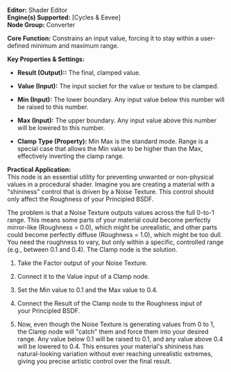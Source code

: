**Editor:** Shader Editor  
**Engine(s) Supported:** [Cycles & Eevee]  
**Node Group:** Converter

**Core Function:** Constrains an input value, forcing it to stay within a user-defined minimum and maximum range.

**Key Properties & Settings:**

- **Result (Output)::** The final, clamped value.
    
- **Value (Input):** The input socket for the value or texture to be clamped.
    
- **Min (Input):** The lower boundary. Any input value below this number will be raised to this number.
    
- **Max (Input):** The upper boundary. Any input value above this number will be lowered to this number.
    
- **Clamp Type (Property):** Min Max is the standard mode. Range is a special case that allows the Min value to be higher than the Max, effectively inverting the clamp range.
    

**Practical Application:**  
This node is an essential utility for preventing unwanted or non-physical values in a procedural shader. Imagine you are creating a material with a "shininess" control that is driven by a Noise Texture. This control should only affect the Roughness of your Principled BSDF.

The problem is that a Noise Texture outputs values across the full 0-to-1 range. This means some parts of your material could become perfectly mirror-like (Roughness = 0.0), which might be unrealistic, and other parts could become perfectly diffuse (Roughness = 1.0), which might be too dull. You need the roughness to vary, but only within a specific, controlled range (e.g., between 0.1 and 0.4). The Clamp node is the solution.

1. Take the Factor output of your Noise Texture.
    
2. Connect it to the Value input of a Clamp node.
    
3. Set the Min value to 0.1 and the Max value to 0.4.
    
4. Connect the Result of the Clamp node to the Roughness input of your Principled BSDF.
    
5. Now, even though the Noise Texture is generating values from 0 to 1, the Clamp node will "catch" them and force them into your desired range. Any value below 0.1 will be raised to 0.1, and any value above 0.4 will be lowered to 0.4. This ensures your material's shininess has natural-looking variation without ever reaching unrealistic extremes, giving you precise artistic control over the final result.